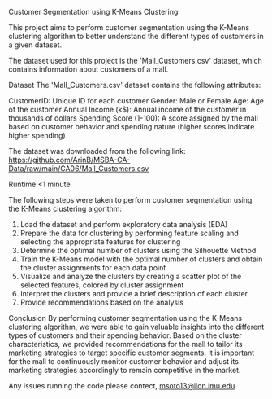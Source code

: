 Customer Segmentation using K-Means Clustering

This project aims to perform customer segmentation using the K-Means clustering algorithm to better understand the different types of customers in a given dataset. 

The dataset used for this project is the 'Mall_Customers.csv' dataset, which contains information about customers of a mall.

Dataset
The 'Mall_Customers.csv' dataset contains the following attributes:

  CustomerID: Unique ID for each customer
  Gender: Male or Female
  Age: Age of the customer
  Annual Income (k$): Annual income of the customer in thousands of dollars
  Spending Score (1-100): A score assigned by the mall based on customer behavior and spending nature (higher scores indicate higher spending)
  
The dataset was downloaded from the following link:
https://github.com/ArinB/MSBA-CA-Data/raw/main/CA06/Mall_Customers.csv

Runtime
<1 minute

The following steps were taken to perform customer segmentation using the K-Means clustering algorithm:

1. Load the dataset and perform exploratory data analysis (EDA)
2. Prepare the data for clustering by performing feature scaling and selecting the appropriate features for clustering
3. Determine the optimal number of clusters using the Silhouette Method
4. Train the K-Means model with the optimal number of clusters and obtain the cluster assignments for each data point
5. Visualize and analyze the clusters by creating a scatter plot of the selected features, colored by cluster assignment
6. Interpret the clusters and provide a brief description of each cluster
7. Provide recommendations based on the analysis


Conclusion
By performing customer segmentation using the K-Means clustering algorithm, we were able to gain valuable insights into the different types of customers and their spending behavior. 
Based on the cluster characteristics, we provided recommendations for the mall to tailor its marketing strategies to target specific customer segments. 
It is important for the mall to continuously monitor customer behavior and adjust its marketing strategies accordingly to remain competitive in the market.

Any issues running the code please contect, msoto13@lion.lmu.edu
